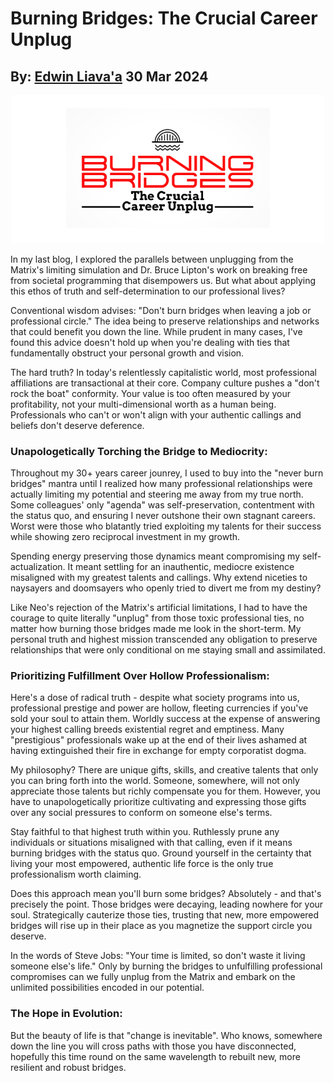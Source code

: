 # Burning Bridges: The Crucial Career Unplug
## By: [Edwin Liava'a](https://github.com/EdwinLiavaa) 30 Mar 2024

<p align="center">
 <img width="500" src="https://github.com/EdwinLiavaa/liavaa.space/blob/main/blog/20240330/pic.png">
</p>

In my last blog, I explored the parallels between unplugging from the Matrix's limiting simulation and Dr. Bruce Lipton's work on breaking free from societal programming that disempowers us. But what about applying this ethos of truth and self-determination to our professional lives? 

Conventional wisdom advises: "Don't burn bridges when leaving a job or professional circle." The idea being to preserve relationships and networks that could benefit you down the line. While prudent in many cases, I've found this advice doesn't hold up when you're dealing with ties that fundamentally obstruct your personal growth and vision.

The hard truth? In today's relentlessly capitalistic world, most professional affiliations are transactional at their core. Company culture pushes a "don't rock the boat" conformity. Your value is too often measured by your profitability, not your multi-dimensional worth as a human being. Professionals who can't or won't align with your authentic callings and beliefs don't deserve deference.

### Unapologetically Torching the Bridge to Mediocrity:

Throughout my 30+ years career jounrey, I used to buy into the "never burn bridges" mantra until I realized how many professional relationships were actually limiting my potential and steering me away from my true north. Some colleagues' only "agenda" was self-preservation, contentment with the status quo, and ensuring I never outshone their own stagnant careers. Worst were those who blatantly tried exploiting my talents for their success while showing zero reciprocal investment in my growth.

Spending energy preserving those dynamics meant compromising my self-actualization. It meant settling for an inauthentic, mediocre existence misaligned with my greatest talents and callings. Why extend niceties to naysayers and doomsayers who openly tried to divert me from my destiny?

Like Neo's rejection of the Matrix's artificial limitations, I had to have the courage to quite literally "unplug" from those toxic professional ties, no matter how burning those bridges made me look in the short-term. My personal truth and highest mission transcended any obligation to preserve relationships that were only conditional on me staying small and assimilated.

### Prioritizing Fulfillment Over Hollow Professionalism:

Here's a dose of radical truth - despite what society programs into us, professional prestige and power are hollow, fleeting currencies if you've sold your soul to attain them. Worldly success at the expense of answering your highest calling breeds existential regret and emptiness. Many "prestigious" professionals wake up at the end of their lives ashamed at having extinguished their fire in exchange for empty corporatist dogma.

My philosophy? There are unique gifts, skills, and creative talents that only you can bring forth into the world. Someone, somewhere, will not only appreciate those talents but richly compensate you for them. However, you have to unapologetically prioritize cultivating and expressing those gifts over any social pressures to conform on someone else's terms.

Stay faithful to that highest truth within you. Ruthlessly prune any individuals or situations misaligned with that calling, even if it means burning bridges with the status quo. Ground yourself in the certainty that living your most empowered, authentic life force is the only true professionalism worth claiming.

Does this approach mean you'll burn some bridges? Absolutely - and that's precisely the point. Those bridges were decaying, leading nowhere for your soul. Strategically cauterize those ties, trusting that new, more empowered bridges will rise up in their place as you magnetize the support circle you deserve.

In the words of Steve Jobs: "Your time is limited, so don't waste it living someone else's life." Only by burning the bridges to unfulfilling professional compromises can we fully unplug from the Matrix and embark on the unlimited possibilities encoded in our potential.

### The Hope in Evolution:

But the beauty of life is that "change is inevitable". Who knows, somewhere down the line you will cross paths with those you have disconnected, hopefully this time round on the same wavelength to rebuilt new, more resilient and robust bridges.  